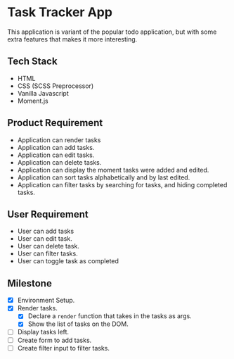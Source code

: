 # Task Tracker App

This application is variant of the popular todo application,
but with some extra features that makes it more interesting.

## Tech Stack
- HTML
- CSS (SCSS Preprocessor)
- Vanilla Javascript
- Moment.js

## Product Requirement
- Application can render tasks
- Application can add tasks.
- Application can edit tasks.
- Application can delete tasks.
- Application can display the moment tasks were added and edited.
- Application can sort tasks alphabetically and by last edited.
- Application can filter tasks by searching for tasks, and 
hiding completed tasks.
  
## User Requirement
- User can add tasks
- User can edit task.
- User can delete task.
- User can filter tasks.
- User can toggle task as completed

## Milestone
- [x] Environment Setup.
- [x] Render tasks.
  - [x] Declare a `render` function that takes in the tasks as args.
  - [x] Show the list of tasks on the DOM.
- [ ] Display tasks left.
- [ ] Create form to add tasks.
- [ ] Create filter input to filter tasks.
